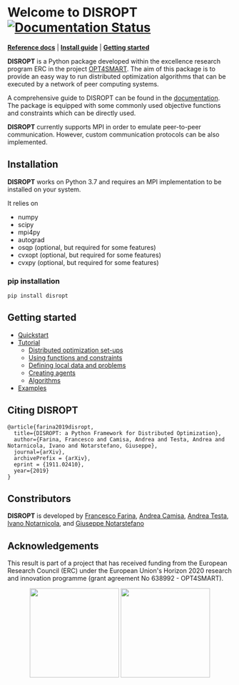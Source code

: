 <!-- <div align="center">
<img src="./docs/source/_static/blocks_bigdata_t.png" alt="logo" width="250px"></img>
</div> -->

# Welcome to DISROPT [![Documentation Status](https://readthedocs.org/projects/disropt/badge/?version=latest)](https://disropt.readthedocs.io/en/latest/?badge=latest)
[**Reference docs**](https://disropt.readthedocs.io/en/latest/)
| [**Install guide**](#installation)
| [**Getting started**](#getting-started)

**DISROPT** is a Python package developed within the excellence research program ERC in the project [OPT4SMART](http://www.opt4smart.eu).
The aim of this package is to provide an easy way to run distributed optimization algorithms that can 
be executed by a network of peer computing systems.

A comprehensive guide to DISROPT can be found in the [documentation](https://disropt.readthedocs.io/en/latest/).
The package is equipped with some commonly used objective functions and constraints which can be directly used.
 
**DISROPT** currently supports MPI in order to emulate peer-to-peer communication. However, custom communication protocols can be also implemented.

## Installation
**DISROPT** works on Python 3.7 and requires an MPI implementation to be installed on your system.

It relies on

* numpy
* scipy
* mpi4py
* autograd
* osqp (optional, but required for some features)
* cvxopt (optional, but required for some features)
* cvxpy (optional, but required for some features)

### pip installation
```
pip install disropt
```

## Getting started
* [Quickstart](https://disropt.readthedocs.io/en/latest/quickstart/index.html)
* [Tutorial](https://disropt.readthedocs.io/en/latest/tutorial/index.html)
  - [Distributed optimization set-ups](https://disropt.readthedocs.io/en/latest/tutorial/setups.html)
  - [Using functions and constraints](https://disropt.readthedocs.io/en/latest/tutorial/functions_constraints.html)
  - [Defining local data and problems](https://disropt.readthedocs.io/en/latest/tutorial/problems.html)
  - [Creating agents](https://disropt.readthedocs.io/en/latest/tutorial/agents.html)
  - [Algorithms](https://disropt.readthedocs.io/en/latest/tutorial/algorithms.html)
* [Examples](https://disropt.readthedocs.io/en/latest/examples/index.html)

## Citing **DISROPT**

```
@article{farina2019disropt,
  title={DISROPT: a Python Framework for Distributed Optimization},
  author={Farina, Francesco and Camisa, Andrea and Testa, Andrea and Notarnicola, Ivano and Notarstefano, Giuseppe},
  journal={arXiv},
  archivePrefix = {arXiv},
  eprint = {1911.02410},
  year={2019}
}
```

## Constributors
**DISROPT** is developed by
[Francesco Farina](https://francescofarina.github.io),
[Andrea Camisa](https://www.unibo.it/sitoweb/a.camisa),
[Andrea Testa](https://www.unibo.it/sitoweb/a.testa),
[Ivano Notarnicola](https://www.unibo.it/sitoweb/ivano.notarnicola), and
[Giuseppe Notarstefano](https://www.unibo.it/sitoweb/giuseppe.notarstefano)

## Acknowledgements
This result is part of a project that has received funding from the European Research Council (ERC) under the European Union's Horizon 2020 research and innovation programme (grant agreement No 638992 - OPT4SMART).

<p style="text-align:center">
  <img src="docs/source/_static/logo_ERC.png" width="200" />
  <img src="docs/source/_static/logo_OPT4Smart.png" width="200" /> 
</p>